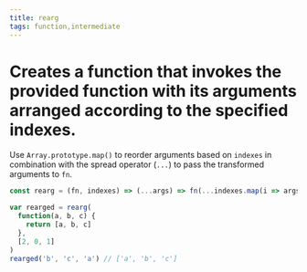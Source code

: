 ```yaml
---
title: rearg
tags: function,intermediate
---
```


# Creates a function that invokes the provided function with its arguments arranged according to the specified indexes.

Use `Array.prototype.map()` to reorder arguments based on `indexes` in combination with the spread operator (`...`) to pass the transformed arguments to `fn`.

```js
const rearg = (fn, indexes) => (...args) => fn(...indexes.map(i => args[i]))
```

```js
var rearged = rearg(
  function(a, b, c) {
    return [a, b, c]
  },
  [2, 0, 1]
)
rearged('b', 'c', 'a') // ['a', 'b', 'c']
```
